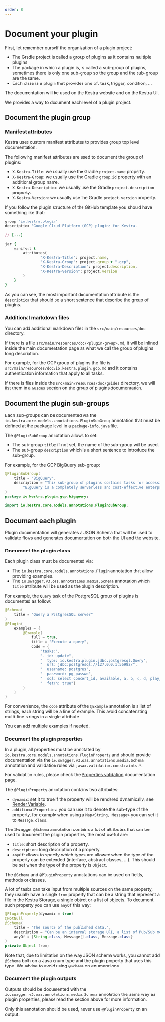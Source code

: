 ```yaml
---
order: 8
---
```

# Document your plugin

First, let remember ourself the organization of a plugin project:

- The Gradle project is called a group of plugins as it contains multiple plugins.
- The package in which a plugin is, is called a sub-group of plugins, sometimes there is only one sub-group so the group and the sub-group are the same.
- Each class is a plugin that provides one of: task, trigger, condition, ...

The documentation will be used on the Kestra website and on the Kestra UI.

We provides a way to document each level of a plugin project.

## Document the plugin group

### Manifest attributes

Kestra uses custom manifest attributes to provides group top level documentation.

The following manifest attributes are used to document the group of plugins:

- `X-Kestra-Title`: we usually use the Gradle `project.name` property.
- `X-Kestra-Group`: we usually use the Gradle `group.id` property with an additional group name.
- `X-Kestra-Description`: we usually use the Gradle `project.description` property.
- `X-Kestra-Version`: we usually use the Gradle `project.version` property.

If you follow the plugin structure of the GitHub template you should have something like that:

```ruby
group "io.kestra.plugin"
description 'Google Cloud Platform (GCP) plugins for Kestra.'

// [...]

jar {
    manifest {
        attributes(
                "X-Kestra-Title": project.name,
                "X-Kestra-Group": project.group + ".gcp",
                "X-Kestra-Description": project.description,
                "X-Kestra-Version": project.version
        )
    }
}
```

As you can see, the most important documentation attribute is the `description` that should be a short sentence that describe the group of plugins.

### Additional markdown files

You can add additional markdown files in the `src/main/resources/doc` directory.

If there is a file `src/main/resources/doc/<plugin-group>.md`, it will be inlined inside the main documentation page as what we call the group of plugins long description.

For example, for the GCP group of plugins the file is `src/main/resources/doc/io.kestra.plugin.gcp.md` and it contains authentication information that apply to all tasks.

If there is files inside the `src/main/resources/doc/guides` directory, we will list them in a `Guides` section on the group of plugins documentation. 

## Document the plugin sub-groups

Each sub-groups can be documented via the `io.kestra.core.models.annotations.PluginSubGroup` annotation that must be defined at the package level in a `package-info.java` file.

The `@PluginSubGroup` annotation allows to set:

- The sub-group `title`: if not set, the name of the sub-group will be used.
- The sub-group `description` which is a short sentence to introduce the sub-group.

For example, for the GCP BigQuery sub-group:

```java
@PluginSubGroup(
    title = "BigQuery",
    description = "This sub-group of plugins contains tasks for accessing Google Cloud BigQuery.\n" +
        "BigQuery is a completely serverless and cost-effective enterprise data warehouse. "
)
package io.kestra.plugin.gcp.bigquery;

import io.kestra.core.models.annotations.PluginSubGroup;
```

## Document each plugin

Plugin documentation will generates a JSON Schema that will be used to validate flows and generates documentation on both the UI and the website.

### Document the plugin class

Each plugin class must be documented via:

- The `io.kestra.core.models.annotations.Plugin` annotation that allow providing examples.
- The `io.swagger.v3.oas.annotations.media.Schema` annotation which `title` attribute will be used as the plugin description.

For example, the `Query` task of the PostgreSQL group of plugins is documented as follow:

```java
@Schema(
    title = "Query a PostgresSQL server"
)
@Plugin(
    examples = {
        @Example(
            full = true,
            title = "Execute a query",
            code = {
                "tasks:",
                "- id: update",
                "  type: io.kestra.plugin.jdbc.postgresql.Query",
                "  url: jdbc:postgresql://127.0.0.1:56982/",
                "  username: postgres",
                "  password: pg_passwd",
                "  sql: select concert_id, available, a, b, c, d, play_time, library_record, floatn_test, double_test, real_test, numeric_test, date_type, time_type, timez_type, timestamp_type, timestampz_type, interval_type, pay_by_quarter, schedule, json_type, blob_type from pgsql_types",
                "  fetch: true"}
        )
    }
)
```

For convenience, the `code` attribute of the `@Example` annotation is a list of strings, each string will be a line of example. This avoid concatenating multi-line strings in a single attribute.

You can add multiple examples if needed.

### Document the plugin properties

In a plugin, all properties must be annotated by `io.kestra.core.models.annotations.PluginProperty` and should provide documentation via the `io.swagger.v3.oas.annotations.media.Schema` annotation and validation rules via `javax.validation.constraints.*`.

For validation rules, please check the [Properties validation](../runnable-task/#properties-validation) documentation page.

The `@PluginProperty` annotation contains two attributes:

- `dynamic`: set it to true if the property will be rendered dynamically, see [Render Variable](..//runnable-task/#render-variables).
- `additionalProperties`: you can use it to denote the sub-type of the property, for example when using a `Map<String, Message>` you can set it to `Message.class`.

The Swagger `@Schema` annotation contains a lot of attributes that can be used to document the plugin properties, the most useful are:

- `title`: short description of a property.
- `description`: long description of a property.
- `anyOf`: allows to specify which types are allowed when the type of the property can be extended (interface, abstract classes, ...). This should be set when the type of the property is `Object`.

The `@Schema` and `@PluginProperty` annotations can be used on fields, methods or classes.

A lot of tasks can take input from multiple sources on the same property, they usually have a single `from` property that can be a string that represent a file in the Kestra Storage, a single object or a list of objects. To document such property you can use `anyOf` this way:

```java
@PluginProperty(dynamic = true)
@NotNull
@Schema(
    title = "The source of the published data.",
    description = "Can be an internal storage URI, a list of Pub/Sub messages, or a single Pub/Sub message.",
    anyOf = {String.class, Message[].class, Message.class}
)
private Object from;
```

Note that, due to limitation on the way JSON schema works, you cannot add `@Schema` both on a Java enum type and the plugin property that uses this type. We advise to avoid using `@Schema` on enumerations.

### Document the plugin outputs

Outputs should be documented with the `io.swagger.v3.oas.annotations.media.Schema` annotation the same way as plugin properties, please read the section above for more information.
 
Only this annotation should be used, never use `@PluginProperty` on an output.
